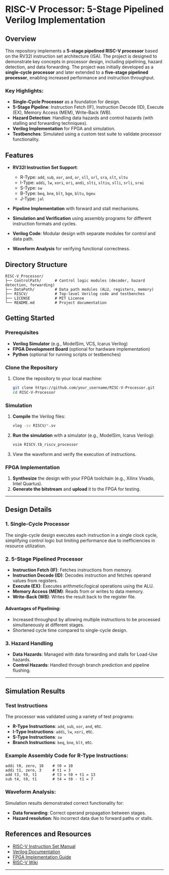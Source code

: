 # RISC-V Processor: 5-Stage Pipelined Verilog Implementation

## Overview

This repository implements a **5-stage pipelined RISC-V processor** based on the RV32I instruction set architecture (ISA). The project is designed to demonstrate key concepts in processor design, including pipelining, hazard detection, and data forwarding. The project was initially developed as a **single-cycle processor** and later extended to a **five-stage pipelined processor**, enabling increased performance and instruction throughput.

### Key Highlights:

* **Single-Cycle Processor** as a foundation for design.
* **5-Stage Pipeline**: Instruction Fetch (IF), Instruction Decode (ID), Execute (EX), Memory Access (MEM), Write-Back (WB).
* **Hazard Detection**: Handling data hazards and control hazards (with stalling and forwarding techniques).
* **Verilog Implementation** for FPGA and simulation.
* **Testbenches**: Simulated using a custom test suite to validate processor functionality.

## Features

* **RV32I Instruction Set Support**:

  * R-Type: `add`, `sub`, `xor`, `and`, `or`, `sll`, `srl`, `sra`, `slt`, `sltu`
  * I-Type: `addi`, `lw`, `xori`, `ori`, `andi`, `slti`, `sltiu`, `slli`, `srli`, `srai`
  * S-Type: `sw`
  * B-Type: `beq`, `bne`, `blt`, `bge`, `bltu`, `bgeu`
  * J-Type: `jal`

* **Pipeline Implementation** with forward and stall mechanisms.

* **Simulation and Verification** using assembly programs for different instruction formats and cycles.

* **Verilog Code**: Modular design with separate modules for control and data path.

* **Waveform Analysis** for verifying functional correctness.

## Directory Structure

```
RISC-V_Processor/
├── ControlPath/      # Control logic modules (decoder, hazard detection, forwarding)
├── DataPath/         # Data path modules (ALU, registers, memory)
├── RISCV/            # Top-level Verilog code and testbenches
├── LICENSE           # MIT License
└── README.md         # Project documentation
```

## Getting Started

### Prerequisites

* **Verilog Simulator** (e.g., ModelSim, VCS, Icarus Verilog)
* **FPGA Development Board** (optional for hardware implementation)
* **Python** (optional for running scripts or testbenches)

### Clone the Repository

1. Clone the repository to your local machine:

   ```bash
   git clone https://github.com/your_username/RISC-V-Processor.git
   cd RISC-V-Processor
   ```

### Simulation

1. **Compile** the Verilog files:

   ```bash
   vlog -sv RISCV/*.sv
   ```

2. **Run the simulation** with a simulator (e.g., ModelSim, Icarus Verilog):

   ```bash
   vsim RISCV.tb_riscv_processor
   ```

3. View the waveform and verify the execution of instructions.

### FPGA Implementation

1. **Synthesize** the design with your FPGA toolchain (e.g., Xilinx Vivado, Intel Quartus).
2. **Generate the bitstream** and **upload** it to the FPGA for testing.

---

## Design Details

### 1. **Single-Cycle Processor**

The single-cycle design executes each instruction in a single clock cycle, simplifying control logic but limiting performance due to inefficiencies in resource utilization.

### 2. **5-Stage Pipelined Processor**

* **Instruction Fetch (IF)**: Fetches instructions from memory.
* **Instruction Decode (ID)**: Decodes instruction and fetches operand values from registers.
* **Execute (EX)**: Executes arithmetic/logical operations using the ALU.
* **Memory Access (MEM)**: Reads from or writes to data memory.
* **Write-Back (WB)**: Writes the result back to the register file.

#### Advantages of Pipelining:

* Increased throughput by allowing multiple instructions to be processed simultaneously at different stages.
* Shortened cycle time compared to single-cycle design.

### 3. **Hazard Handling**

* **Data Hazards**: Managed with data forwarding and stalls for Load-Use hazards.
* **Control Hazards**: Handled through branch prediction and pipeline flushing.

---

## Simulation Results

### Test Instructions

The processor was validated using a variety of test programs:

* **R-Type Instructions**: `add`, `sub`, `xor`, `and`, etc.
* **I-Type Instructions**: `addi`, `lw`, `xori`, etc.
* **S-Type Instructions**: `sw`
* **Branch Instructions**: `beq`, `bne`, `blt`, etc.

### Example Assembly Code for R-Type Instructions:

```assembly
addi t0, zero, 10    # t0 = 10
addi t1, zero, 3     # t1 = 3
add t3, t0, t1       # t3 = t0 + t1 = 13
sub t4, t0, t1       # t4 = t0 - t1 = 7
```

### Waveform Analysis:

Simulation results demonstrated correct functionality for:

* **Data forwarding**: Correct operand propagation between stages.
* **Hazard resolution**: No incorrect data due to forward paths or stalls.

## References and Resources

* [RISC-V Instruction Set Manual](https://riscv.org/specifications/)
* [Verilog Documentation](https://www.verilog.com/)
* [FPGA Implementation Guide](https://www.fpga.com/)
* [RISC-V Wiki](https://en.wikipedia.org/wiki/RISC-V)

---
